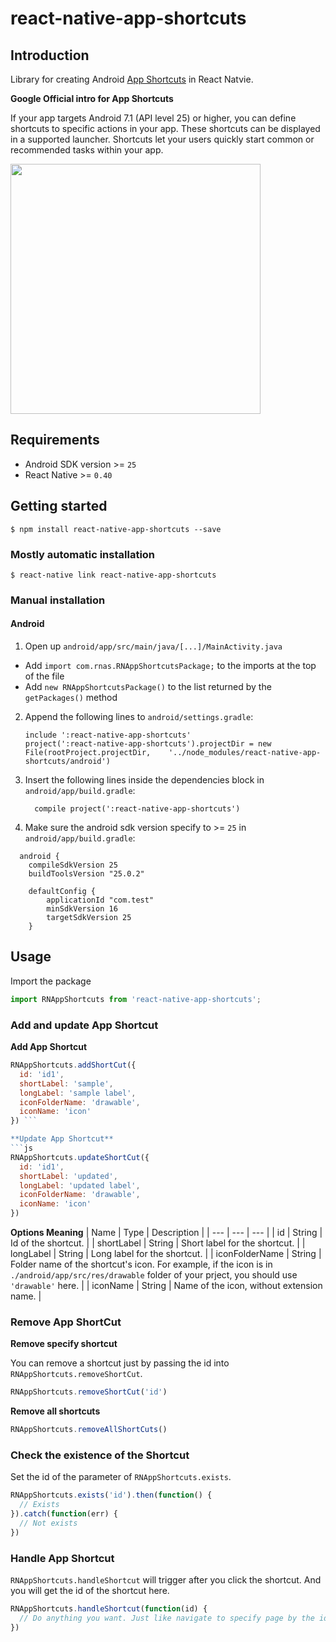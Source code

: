 # react-native-app-shortcuts

## Introduction
Library for creating Android [App Shortcuts](https://developer.android.com/guide/topics/ui/shortcuts.html) in React Natvie.

**Google Official intro for App Shortcuts**

If your app targets Android 7.1 (API level 25) or higher, you can define shortcuts to specific actions in your app. These shortcuts can be displayed in a supported launcher. Shortcuts let your users quickly start common or recommended tasks within your app.

<img src="https://developer.android.com/images/guide/topics/ui/shortcuts.png" height="400" />

## Requirements
- Android SDK version >= `25`
- React Native >= `0.40`

## Getting started

`$ npm install react-native-app-shortcuts --save`

### Mostly automatic installation

`$ react-native link react-native-app-shortcuts`

### Manual installation

#### Android

1. Open up `android/app/src/main/java/[...]/MainActivity.java`
  - Add `import com.rnas.RNAppShortcutsPackage;` to the imports at the top of the file
  - Add `new RNAppShortcutsPackage()` to the list returned by the `getPackages()` method
2. Append the following lines to `android/settings.gradle`:
  	```
  	include ':react-native-app-shortcuts'
  	project(':react-native-app-shortcuts').projectDir = new File(rootProject.projectDir, 	'../node_modules/react-native-app-shortcuts/android')
  	```
3. Insert the following lines inside the dependencies block in `android/app/build.gradle`:
  	```
      compile project(':react-native-app-shortcuts')
  	```
4. Make sure the android sdk version specify to >= `25` in `android/app/build.gradle`:  
  ```
    android {
      compileSdkVersion 25
      buildToolsVersion "25.0.2"

      defaultConfig {
          applicationId "com.test"
          minSdkVersion 16
          targetSdkVersion 25
      }
  ```

## Usage
Import the package
```js
import RNAppShortcuts from 'react-native-app-shortcuts';
```

### Add and update App Shortcut

**Add App Shortcut**
```js
RNAppShortcuts.addShortCut({
  id: 'id1',
  shortLabel: 'sample',
  longLabel: 'sample label',
  iconFolderName: 'drawable',
  iconName: 'icon'
}) ```

**Update App Shortcut**
```js
RNAppShortcuts.updateShortCut({
  id: 'id1',
  shortLabel: 'updated',
  longLabel: 'updated label',
  iconFolderName: 'drawable',
  iconName: 'icon'
})
```

**Options Meaning**
| Name | Type | Description |
| --- | ---  | --- |
| id | String | Id of the shortcut. |
| shortLabel | String | Short label for the shortcut. |
| longLabel | String | Long label for the shortcut. |
| iconFolderName | String | Folder name of the shortcut's icon. For example, if the icon is in `./android/app/src/res/drawable` folder of your prject, you should use `'drawable'` here.
  |
| iconName | String | Name of the icon, without extension name. |

### Remove App ShortCut

**Remove specify shortcut**

You can remove a shortcut just by passing the id into `RNAppShortcuts.removeShortCut`.
```js  
RNAppShortcuts.removeShortCut('id')
```

**Remove all shortcuts**
```js  
RNAppShortcuts.removeAllShortCuts()
```

### Check the existence of the Shortcut
Set the id of the parameter of `RNAppShortcuts.exists`.
```js
RNAppShortcuts.exists('id').then(function() {
  // Exists
}).catch(function(err) {
  // Not exists
})
```

### Handle App Shortcut
`RNAppShortcuts.handleShortcut` will trigger after you click the shortcut. And you will get the id of the shortcut here.
```js
RNAppShortcuts.handleShortcut(function(id) {
  // Do anything you want. Just like navigate to specify page by the id and so on.
})
```
